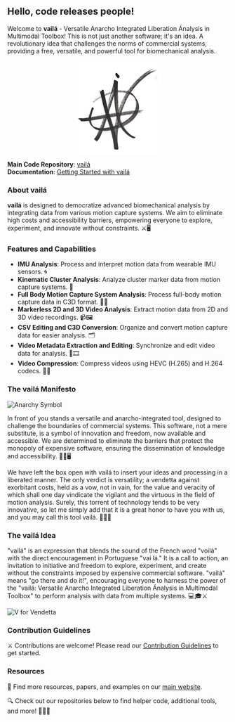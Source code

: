 ## Hello, code releases people!

Welcome to **vailá** - Versatile Anarcho Integrated Liberation Ánalysis in Multimodal Toolbox! This is not just another software; it's an idea. A revolutionary idea that challenges the norms of commercial systems, providing a free, versatile, and powerful tool for biomechanical analysis.

<div style="text-align: center;">
  <img src="vaila.png" alt="vailá Logo" width="200"/>
</div>

**Main Code Repository**: [vailá](https://github.com/your-repo/vaila)  
**Documentation**: [Getting Started with vailá](https://github.com/your-repo/vaila/docs)

### About vailá

**vailá** is designed to democratize advanced biomechanical analysis by integrating data from various motion capture systems. We aim to eliminate high costs and accessibility barriers, empowering everyone to explore, experiment, and innovate without constraints. ⚔️🖥️

### Features and Capabilities

- **IMU Analysis**: Process and interpret motion data from wearable IMU sensors. 🌀
- **Kinematic Cluster Analysis**: Analyze cluster marker data from motion capture systems. 🎯
- **Full Body Motion Capture System Analysis**: Process full-body motion capture data in C3D format. 🕺💃
- **Markerless 2D and 3D Video Analysis**: Extract motion data from 2D and 3D video recordings. 📹🖼️
- **CSV Editing and C3D Conversion**: Organize and convert motion capture data for easier analysis. 🗂️
- **Video Metadata Extraction and Editing**: Synchronize and edit video data for analysis. 📝🎞️
- **Video Compression**: Compress videos using HEVC (H.265) and H.264 codecs. 🔄📼

### The vailá Manifesto

![Anarchy Symbol](https://github.com/your-repo/vaila/raw/main/docs/images/anarchy.png)

In front of you stands a versatile and anarcho-integrated tool, designed to challenge the boundaries of commercial systems. This software, not a mere substitute, is a symbol of innovation and freedom, now available and accessible. We are determined to eliminate the barriers that protect the monopoly of expensive software, ensuring the dissemination of knowledge and accessibility. 🏴‍☠️🖥️

We have left the box open with vailá to insert your ideas and processing in a liberated manner. The only verdict is versatility; a vendetta against exorbitant costs, held as a vow, not in vain, for the value and veracity of which shall one day vindicate the vigilant and the virtuous in the field of motion analysis. Surely, this torrent of technology tends to be very innovative, so let me simply add that it is a great honor to have you with us, and you may call this tool vailá. 🏴‍☠️💡

### The vailá Idea

"vailá" is an expression that blends the sound of the French word "voilà" with the direct encouragement in Portuguese "vai lá." It is a call to action, an invitation to initiative and freedom to explore, experiment, and create without the constraints imposed by expensive commercial software. "vailá" means "go there and do it!", encouraging everyone to harness the power of the "vailá: Versatile Anarcho Integrated Liberation Ánalysis in Multimodal Toolbox" to perform analysis with data from multiple systems. 💻🎓⚔️

![V for Vendetta](https://github.com/your-repo/vaila/raw/main/docs/images/vendetta.png)

### Contribution Guidelines

⚔️ Contributions are welcome! Please read our [Contribution Guidelines](https://github.com/your-repo/vaila/CONTRIBUTING.md) to get started.

### Resources

📜 Find more resources, papers, and examples on our [main website](https://vaila-multimodaltoolbox.org).

🔍 Check out our repositories below to find helper code, additional tools, and more! 🏴‍☠️🔧
